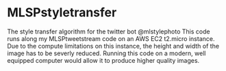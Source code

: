 # MLSPstyletransfer
The style transfer algorithm for the twitter bot @mlstylephoto
This code runs along my MLSPtweetstream code on an AWS EC2 t2.micro instance.  Due to the compute limitations on this instance, the height and width of the image has to be severly reduced.  Running this code on a modern, well equipped computer would allow it to produce higher quality images.
